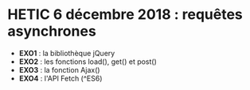 # HETIC 6 décembre 2018 : requêtes asynchrones

- __EXO1__ : la bibliothèque jQuery
- __EXO2__ : les fonctions load(), get() et post()
- __EXO3__ : la fonction Ajax()
- __EXO4__ : l'API Fetch (^ES6)